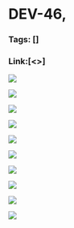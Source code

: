 # DEV-46,
### Tags: []
### Link:[<>]

![](../images/DEV-46/DEV-46-A1.png)

![](../images/DEV-46/DEV-46-A2.png)

![](../images/DEV-46/DEV-46-A3.png)

![](../images/DEV-46/DEV-46-A4.png)

![](../images/DEV-46/DEV-46-A5.png)

![](../images/DEV-46/DEV-46-A6.png)

![](../images/DEV-46/DEV-46-A7.png)

![](../images/DEV-46/DEV-46-A8.png)

![](../images/DEV-46/DEV-46-A9.png)

![](../images/DEV-46/DEV-46-A10.png)

